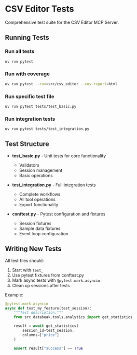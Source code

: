 # CSV Editor Tests

Comprehensive test suite for the CSV Editor MCP Server.

## Running Tests

### Run all tests

```bash
uv run pytest
```

### Run with coverage

```bash
uv run pytest --cov=src/csv_editor --cov-report=html
```

### Run specific test file

```bash
uv run pytest tests/test_basic.py
```

### Run integration tests

```bash
uv run pytest tests/test_integration.py
```

## Test Structure

- **test_basic.py** - Unit tests for core functionality

  - Validators
  - Session management
  - Basic operations

- **test_integration.py** - Full integration tests

  - Complete workflows
  - All tool operations
  - Export functionality

- **conftest.py** - Pytest configuration and fixtures

  - Session fixtures
  - Sample data fixtures
  - Event loop configuration

## Writing New Tests

All test files should:

1. Start with `test_`
1. Use pytest fixtures from conftest.py
1. Mark async tests with `@pytest.mark.asyncio`
1. Clean up sessions after tests

Example:

```python
@pytest.mark.asyncio
async def test_my_feature(test_session):
    """Test description."""
    from src.databeak.tools.analytics import get_statistics

    result = await get_statistics(
        session_id=test_session,
        columns=["price"]
    )

    assert result["success"] == True
```
